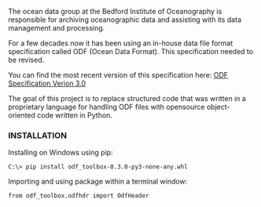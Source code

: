 The ocean data group at the Bedford Institute of Oceanography is responsible for archiving oceanographic data and assisting with its data management and processing.

For a few decades now it has been using an in-house data file format specification called ODF (Ocean Data Format). 
This specification needed to be revised. 

You can find the most recent version of this specification here: [ODF Specification Verion 3.0](./ODF_File_Specification.md)

The goal of this project is to replace structured code that was written in a proprietary language for handling ODF files with opensource object-oriented code written in Python.

### INSTALLATION

Installing on Windows using pip:

    C:\> pip install odf_toolbox-0.3.0-py3-none-any.whl

Importing and using package within a terminal window:

    from odf_toolbox.odfhdr import OdfHeader
